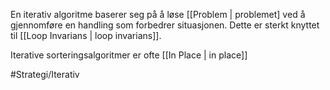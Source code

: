 En iterativ algoritme baserer seg på å løse [[Problem | problemet]
ved å gjennomføre en handling som forbedrer situasjonen.
Dette er sterkt knyttet til [[Loop Invarians | loop invarians]].

Iterative sorteringsalgoritmer er ofte [[In Place | in place]]

#Strategi/Iterativ